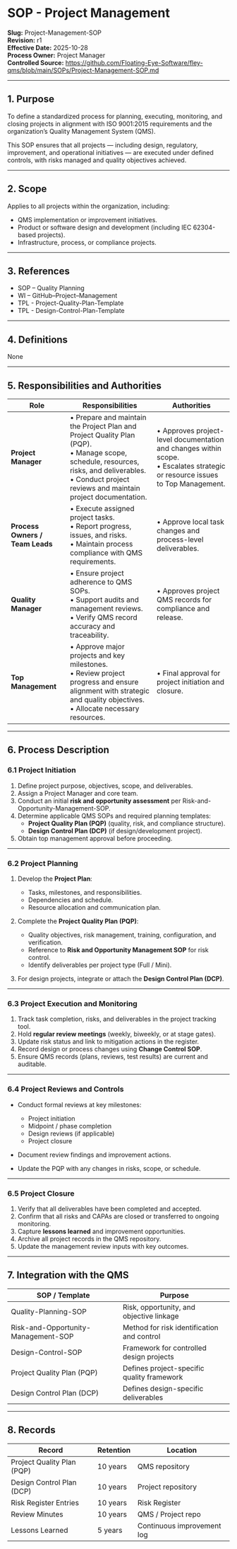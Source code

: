 # **SOP - Project Management**

**Slug:** Project-Management-SOP  
**Revision:** r1  
**Effective Date:** 2025-10-28  
**Process Owner:** Project Manager  
**Controlled Source:** https://github.com/Floating-Eye-Software/fley-qms/blob/main/SOPs/Project-Management-SOP.md  

---

## **1. Purpose**

To define a standardized process for planning, executing, monitoring, and closing projects in alignment with ISO 9001:2015 requirements and the organization’s Quality Management System (QMS).

This SOP ensures that all projects — including design, regulatory, improvement, and operational initiatives — are executed under defined controls, with risks managed and quality objectives achieved.

---

## **2. Scope**

Applies to all projects within the organization, including:

* QMS implementation or improvement initiatives.
* Product or software design and development (including IEC 62304-based projects).
* Infrastructure, process, or compliance projects.

---

## **3. References**

* SOP – Quality Planning
* WI – GitHub–Project–Management
* TPL - Project-Quality-Plan-Template
* TPL - Design-Control-Plan-Template

---

## **4. Definitions**

None

---

## **5. Responsibilities and Authorities**

| **Role**                        | **Responsibilities**                                                                                                                                                                                      | **Authorities**                                                                                                                 |
| ------------------------------- | --------------------------------------------------------------------------------------------------------------------------------------------------------------------------------------------------------- | ------------------------------------------------------------------------------------------------------------------------------- |
| **Project Manager**             | • Prepare and maintain the Project Plan and Project Quality Plan (PQP).<br>• Manage scope, schedule, resources, risks, and deliverables.<br>• Conduct project reviews and maintain project documentation. | • Approves project-level documentation and changes within scope.<br>• Escalates strategic or resource issues to Top Management. |
| **Process Owners / Team Leads** | • Execute assigned project tasks.<br>• Report progress, issues, and risks.<br>• Maintain process compliance with QMS requirements.                                                                        | • Approve local task changes and process-level deliverables.                                                                    |
| **Quality Manager**             | • Ensure project adherence to QMS SOPs.<br>• Support audits and management reviews.<br>• Verify QMS record accuracy and traceability.                                                                     | • Approves project QMS records for compliance and release.                                                                      |
| **Top Management**              | • Approve major projects and key milestones.<br>• Review project progress and ensure alignment with strategic and quality objectives.<br>• Allocate necessary resources.                                  | • Final approval for project initiation and closure.                                                                            |

---

## **6. Process Description**

### **6.1 Project Initiation**

1. Define project purpose, objectives, scope, and deliverables.
2. Assign a Project Manager and core team.
3. Conduct an initial **risk and opportunity assessment** per Risk-and-Opportunity-Management-SOP.
4. Determine applicable QMS SOPs and required planning templates:
   * **Project Quality Plan (PQP)** (quality, risk, and compliance structure).
   * **Design Control Plan (DCP)** (if design/development project).
5. Obtain top management approval before proceeding.

---

### **6.2 Project Planning**

1. Develop the **Project Plan**:

   * Tasks, milestones, and responsibilities.
   * Dependencies and schedule.
   * Resource allocation and communication plan.
2. Complete the **Project Quality Plan (PQP)**:

   * Quality objectives, risk management, training, configuration, and verification.
   * Reference to **Risk and Opportunity Management SOP** for risk control.
   * Identify deliverables per project type (Full / Mini).
3. For design projects, integrate or attach the **Design Control Plan (DCP)**.

---

### **6.3 Project Execution and Monitoring**

1. Track task completion, risks, and deliverables in the project tracking tool.
2. Hold **regular review meetings** (weekly, biweekly, or at stage gates).
3. Update risk status and link to mitigation actions in the register.
4. Record design or process changes using **Change Control SOP**.
5. Ensure QMS records (plans, reviews, test results) are current and auditable.

---

### **6.4 Project Reviews and Controls**

* Conduct formal reviews at key milestones:

  * Project initiation
  * Midpoint / phase completion
  * Design reviews (if applicable)
  * Project closure
* Document review findings and improvement actions.
* Update the PQP with any changes in risks, scope, or schedule.

---

### **6.5 Project Closure**

1. Verify that all deliverables have been completed and accepted.
2. Confirm that all risks and CAPAs are closed or transferred to ongoing monitoring.
3. Capture **lessons learned** and improvement opportunities.
4. Archive all project records in the QMS repository.
5. Update the management review inputs with key outcomes.

---

## **7. Integration with the QMS**

| SOP / Template                      | Purpose                                         |
| ----------------------------------- | ----------------------------------------------- |
| Quality-Planning-SOP                | Risk, opportunity, and objective linkage        |
| Risk-and-Opportunity-Management-SOP | Method for risk identification and control      |
| Design-Control-SOP                  | Framework for controlled design projects        |
| Project Quality Plan (PQP)          | Defines project-specific quality framework      |
| Design Control Plan (DCP)           | Defines design-specific deliverables            |

---

## **8. Records**

| Record                     | Retention | Location                   |
| -------------------------- | --------- | -------------------------- |
| Project Quality Plan (PQP) | 10 years  | QMS repository             |
| Design Control Plan (DCP)  | 10 years  | Project repository         |
| Risk Register Entries      | 10 years  | Risk Register              |
| Review Minutes             | 10 years  | QMS / Project repo         |
| Lessons Learned            | 5 years   | Continuous improvement log |
